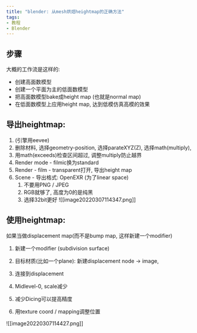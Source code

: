 ```yaml
---
title: "blender: 从mesh烘焙heightmap的正确方法"
tags:
- 教程
- Blender
---
```


## 步骤

大概的工作流是这样的:
- 创建高面数模型
- 创建一个平面为主的低面数模型
- 把高面数模型bake成height map (也就是normal map)
- 在低面数模型上应用height map, 达到低模仿真高模的效果

  

## 导出heightmap:

1.  (引擎用eevee)
2.  删除材料, 选择geometry-position, 选择parateXYZ(Z), 选择math(multiply),
3.  用math(exceeds)检查区间超过, 调整multiply防止越界
4.  Render mode - filmic换为standard
5.  Render - film - transparent打开, 导出height map
6.  Scene - 导出格式: OpenEXR (为了linear space)
	1.  不要用PNG / JPEG
	2.  RGB就够了, 高度为0的是纯黑
	3.  选择32bit更好
![[image20220307114347.png]]

## 使用heightmap: 

如果当做displacement map(而不是bump map, 这样新建一个modifier)

1.  新建一个modifier (subdivision surface)
2.  目标材质(比如一个plane): 新建displacement node -> image,

1.  连接到displacement
2.  Midlevel-0, scale减少

4.  减少Dicing可以提高精度
5.  用texture coord / mapping调整位置

![[image20220307114427.png]]